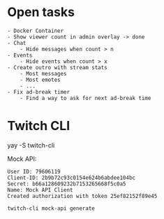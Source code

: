 # Open tasks

    - Docker Container
    - Show viewer count in admin overlay -> done
    - Chat
        - Hide messages when count > n
    - Events
        - Hide events when count > x
    - Create outro with stream stats
        - Most messages
        - Most emotes
        - ...
    - Fix ad-break timer
        - Find a way to ask for next ad-break time


# Twitch CLI

yay -S twitch-cli

Mock API:

    User ID: 79606119
    Client-ID: 2b9b72c93c0154e624b6abdee104bc
    Secret: b66a128609232b7153265668f5c0a5
    Name: Mock API Client
    Created authorization with token 25ef82152f89e45

```
twitch-cli mock-api generate
```
